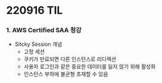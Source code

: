 # 220916 TIL
### 1. AWS Certified SAA 청강
* Sitcky Session 개념
    * 고정 세션
    * 쿠키가 만료되면 다른 인스턴스로 리디렉션
    * 사용자 로그인과 같은 중요한 데이터를 잃지 않기 위해 활성화
    * 인스턴스 부하에 불균형 초재할 수 있음
